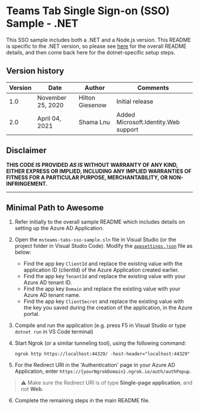 # Teams Tab Single Sign-on (SSO) Sample - .NET

This SSO sample includes both a .NET and a Node.js version. This README is specific to the .NET version, so please see [here](../../) for the overall README details, and then come back here for the dotnet-specific setup steps.

## Version history

Version|Date|Author|Comments
-------|----|----|--------
1.0|November 25, 2020|Hilton Giesenow|Initial release
2.0|April 04, 2021|Shama Lnu|Added Microsoft.Identity.Web support

## Disclaimer

**THIS CODE IS PROVIDED *AS IS* WITHOUT WARRANTY OF ANY KIND, EITHER EXPRESS OR IMPLIED, INCLUDING ANY IMPLIED WARRANTIES OF FITNESS FOR A PARTICULAR PURPOSE, MERCHANTABILITY, OR NON-INFRINGEMENT.**

---

## Minimal Path to Awesome

1. Refer initially to the overall sample README which includes details on setting up the Azure AD Application.

2. Open the `msteams-tabs-sso-sample.sln` file in Visual Studio (or the project folder in Visual Studio Code). Modify the [`appsettings.json`](appsettings.json) file as below:
    - Find the app key `ClientId` and replace the existing value with the application ID (clientId) of the Azure Application created earlier.
    - Find the app key `TenantId` and replace the existing value with your Azure AD tenant ID.
    - Find the app key `Domain` and replace the existing value with your Azure AD tenant name.
    - Find the app key `ClientSecret` and replace the existing value with the key you saved during the creation of the application, in the Azure portal.

3. Compile and run the application (e.g. press F5 in Visual Studio or type `dotnet run` in VS Code terminal)

4. Start Ngrok (or a similar tunneling tool), using the following command:

    ```shell
    ngrok http https://localhost:44329/ -host-header="localhost:44329"
    ```

5. For the Redirect URI in the 'Authentication' page in your Azure AD Application, enter `https://{yourNgrokDomain}.ngrok.io/auth/authPopup`.

> :warning: Make sure the Redirect URI is of type **Single-page application**, and not **Web**.

6. Complete the remaining steps in the main README file.
